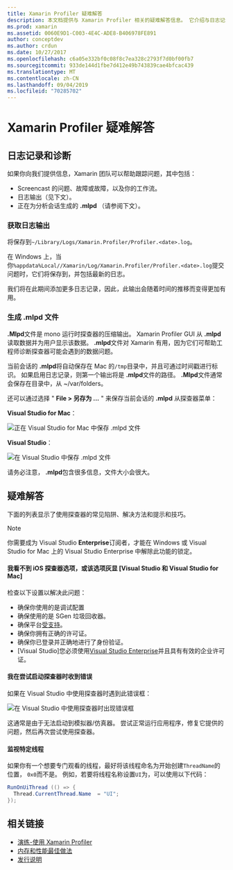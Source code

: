 ```yaml
---
title: Xamarin Profiler 疑难解答
description: 本文档提供与 Xamarin Profiler 相关的疑难解答信息。 它介绍与日志记录和诊断、IDE 和其他主题相关的问题。
ms.prod: xamarin
ms.assetid: 0060E9D1-C003-4E4C-ADE8-B406978FE891
author: conceptdev
ms.author: crdun
ms.date: 10/27/2017
ms.openlocfilehash: c6a05e332bf0c08f8c7ea328c2793f7d0bf00fb7
ms.sourcegitcommit: 933de144d1fbe7d412e49b743839cae4bfcac439
ms.translationtype: MT
ms.contentlocale: zh-CN
ms.lasthandoff: 09/04/2019
ms.locfileid: "70285702"
---
```

# <a name="xamarin-profiler-troubleshooting"></a>Xamarin Profiler 疑难解答

## <a name="logging-and-diagnostics"></a>日志记录和诊断

如果你向我们提供信息，Xamarin 团队可以帮助跟踪问题，其中包括：

- Screencast 的问题、故障或故障，以及你的工作流。
- 日志输出（见下文）。
- 正在为分析会话生成的 **.mlpd** （请参阅下文）。

### <a name="getting-log-outputs"></a>获取日志输出

将保存到`~/Library/Logs/Xamarin.Profiler/Profiler.<date>.log`。

在 Windows 上，当你`%appdata%Local//Xamarin/Log/Xamarin.Profiler/Profiler.<date>.log`提交问题时，它们将保存到，并包括最新的日志。

我们将在此期间添加更多日志记录，因此，此输出会随着时间的推移而变得更加有用。

<a name="gen_mlpd" />

### <a name="generating-mlpd-files"></a>生成 .mlpd 文件

**.Mlpd**文件是 mono 运行时探查器的压缩输出。 Xamarin Profiler GUI 从 **.mlpd**读取数据并为用户显示该数据。 **.mlpd**文件对 Xamarin 有用，因为它们可帮助工程师诊断探查器可能会遇到的数据问题。

当前会话的 **.mlpd**将自动保存在 Mac 的`/tmp`目录中，并且可通过时间戳进行标识。 如果启用日志记录，则第一个输出将是 **.mlpd**文件的路径。 **.Mlpd**文件通常会保存在目录中，从 ~/var/folders。

还可以通过选择 " **File > 另存为 ...** " 来保存当前会话的 **.mlpd** 从探查器菜单：

**Visual Studio for Mac**：

![](troubleshooting-images/image17.png "正在 Visual Studio for Mac 中保存 .mlpd 文件")

**Visual Studio**：

![](troubleshooting-images/image17-vs.png "在 Visual Studio 中保存 .mlpd 文件")

请务必注意， **.mlpd**包含很多信息，文件大小会很大。

## <a name="troubleshooting"></a>疑难解答

下面的列表显示了使用探查器的常见陷阱、解决方法和提示和技巧。

> [!NOTE]
> 你需要成为 Visual Studio **Enterprise**订阅者，才能在 Windows 或 Visual Studio for Mac 上的 Visual Studio Enterprise 中解除此功能的锁定。

#### <a name="i-cant-see-the-ios-profiler-option-or-it-is-greyed-out-visual-studio-and-visual-studio-for-mac"></a>我看不到 iOS 探查器选项，或该选项灰显 [Visual Studio 和 Visual Studio for Mac]

检查以下设置以解决此问题：

- 确保你使用的是调试配置
- 确保使用的是 SGen 垃圾回收器。
- 确保平台[受支持](~/tools/profiler/index.md#Profiler_Support)。
- 确保你拥有正确的许可证。
- 确保你已登录并正确地进行了身份验证。
- [Visual Studio]您必须使用[Visual Studio Enterprise](https://visualstudio.microsoft.com/vs/enterprise/)并且具有有效的企业许可证。

#### <a name="i-get-an-error-when-i-try-to-launch-the-profiler"></a>我在尝试启动探查器时收到错误

如果在 Visual Studio 中使用探查器时遇到此错误框：

![](troubleshooting-images/error.png "在 Visual Studio 中使用探查器时出现错误框")

这通常是由于无法启动到模拟器/仿真器。 尝试正常运行应用程序，修复它提供的问题，然后再次尝试使用探查器。

#### <a name="to-watch-a-specific-thread"></a>监视特定线程

如果你有一个想要专门观看的线程，最好将该线程命名为开始创建`ThreadName`的位置， `0x0`而不是。 例如，若要将线程名称设置`UI`为，可以使用以下代码：

```csharp
RunOnUiThread (() => {
  Thread.CurrentThread.Name  = "UI";
});
```

## <a name="related-links"></a>相关链接

- [演练-使用 Xamarin Profiler](~/tools/profiler/index.md)
- [内存和性能最佳做法](~/cross-platform/deploy-test/memory-perf-best-practices.md)
- [发行说明](https://github.com/xamarin/release-notes-archive/blob/master/release-notes/profiler/preview/index.md)
